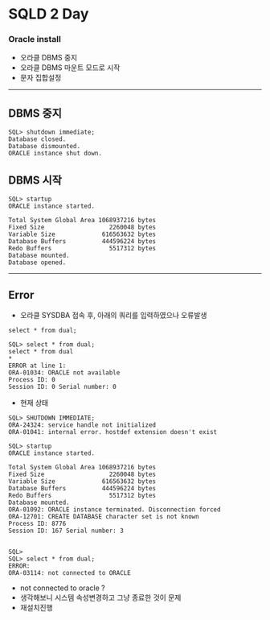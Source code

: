 # SQLD 2 Day

### Oracle install
- 오라클 DBMS 중지
- 오라클 DBMS 마운트 모드로 시작
- 문자 집합설정
---
## DBMS 중지
```
SQL> shutdown immediate;
Database closed.
Database dismounted.
ORACLE instance shut down.
```
## DBMS 시작
```
SQL> startup
ORACLE instance started.

Total System Global Area 1068937216 bytes
Fixed Size                  2260048 bytes
Variable Size             616563632 bytes
Database Buffers          444596224 bytes
Redo Buffers                5517312 bytes
Database mounted.
Database opened.
```

--- 
## Error
- 오라클 SYSDBA 접속 후, 아래의 쿼리를 입력하였으나 오류발생

```
select * from dual;
```
```
SQL> select * from dual;
select * from dual
*
ERROR at line 1:
ORA-01034: ORACLE not available
Process ID: 0
Session ID: 0 Serial number: 0
```

 - 현재 상태
 ```
 SQL> SHUTDOWN IMMEDIATE;
ORA-24324: service handle not initialized
ORA-01041: internal error. hostdef extension doesn't exist
```
```
SQL> startup
ORACLE instance started.

Total System Global Area 1068937216 bytes
Fixed Size                  2260048 bytes
Variable Size             616563632 bytes
Database Buffers          444596224 bytes
Redo Buffers                5517312 bytes
Database mounted.
ORA-01092: ORACLE instance terminated. Disconnection forced
ORA-12701: CREATE DATABASE character set is not known
Process ID: 8776
Session ID: 167 Serial number: 3


SQL>
SQL> select * from dual;
ERROR:
ORA-03114: not connected to ORACLE
```
- not connected to oracle ?
- 생각해보니 시스템 속성변경하고 그냥 종료한 것이 문제
- 재설치진행
